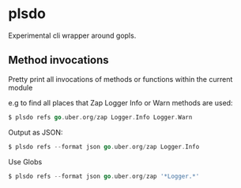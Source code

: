 # plsdo

Experimental cli wrapper around gopls.

## Method invocations

Pretty print all invocations of methods or functions within the current module

e.g to find all places that  Zap Logger Info or Warn methods are used:


```go
$ plsdo refs go.uber.org/zap Logger.Info Logger.Warn
```


Output as JSON:

```go
$ plsdo refs --format json go.uber.org/zap Logger.Info
```

Use Globs

```go
$ plsdo refs --format json go.uber.org/zap '*Logger.*'
```
